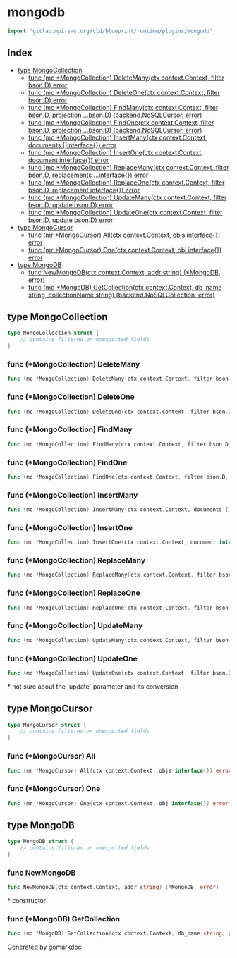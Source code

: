 <!-- Code generated by gomarkdoc. DO NOT EDIT -->

# mongodb

```go
import "gitlab.mpi-sws.org/cld/blueprint/runtime/plugins/mongodb"
```

## Index

- [type MongoCollection](<#MongoCollection>)
  - [func \(mc \*MongoCollection\) DeleteMany\(ctx context.Context, filter bson.D\) error](<#MongoCollection.DeleteMany>)
  - [func \(mc \*MongoCollection\) DeleteOne\(ctx context.Context, filter bson.D\) error](<#MongoCollection.DeleteOne>)
  - [func \(mc \*MongoCollection\) FindMany\(ctx context.Context, filter bson.D, projection ...bson.D\) \(backend.NoSQLCursor, error\)](<#MongoCollection.FindMany>)
  - [func \(mc \*MongoCollection\) FindOne\(ctx context.Context, filter bson.D, projection ...bson.D\) \(backend.NoSQLCursor, error\)](<#MongoCollection.FindOne>)
  - [func \(mc \*MongoCollection\) InsertMany\(ctx context.Context, documents \[\]interface\{\}\) error](<#MongoCollection.InsertMany>)
  - [func \(mc \*MongoCollection\) InsertOne\(ctx context.Context, document interface\{\}\) error](<#MongoCollection.InsertOne>)
  - [func \(mc \*MongoCollection\) ReplaceMany\(ctx context.Context, filter bson.D, replacements ...interface\{\}\) error](<#MongoCollection.ReplaceMany>)
  - [func \(mc \*MongoCollection\) ReplaceOne\(ctx context.Context, filter bson.D, replacement interface\{\}\) error](<#MongoCollection.ReplaceOne>)
  - [func \(mc \*MongoCollection\) UpdateMany\(ctx context.Context, filter bson.D, update bson.D\) error](<#MongoCollection.UpdateMany>)
  - [func \(mc \*MongoCollection\) UpdateOne\(ctx context.Context, filter bson.D, update bson.D\) error](<#MongoCollection.UpdateOne>)
- [type MongoCursor](<#MongoCursor>)
  - [func \(mr \*MongoCursor\) All\(ctx context.Context, objs interface\{\}\) error](<#MongoCursor.All>)
  - [func \(mr \*MongoCursor\) One\(ctx context.Context, obj interface\{\}\) error](<#MongoCursor.One>)
- [type MongoDB](<#MongoDB>)
  - [func NewMongoDB\(ctx context.Context, addr string\) \(\*MongoDB, error\)](<#NewMongoDB>)
  - [func \(md \*MongoDB\) GetCollection\(ctx context.Context, db\_name string, collectionName string\) \(backend.NoSQLCollection, error\)](<#MongoDB.GetCollection>)


<a name="MongoCollection"></a>
## type MongoCollection



```go
type MongoCollection struct {
    // contains filtered or unexported fields
}
```

<a name="MongoCollection.DeleteMany"></a>
### func \(\*MongoCollection\) DeleteMany

```go
func (mc *MongoCollection) DeleteMany(ctx context.Context, filter bson.D) error
```



<a name="MongoCollection.DeleteOne"></a>
### func \(\*MongoCollection\) DeleteOne

```go
func (mc *MongoCollection) DeleteOne(ctx context.Context, filter bson.D) error
```



<a name="MongoCollection.FindMany"></a>
### func \(\*MongoCollection\) FindMany

```go
func (mc *MongoCollection) FindMany(ctx context.Context, filter bson.D, projection ...bson.D) (backend.NoSQLCursor, error)
```



<a name="MongoCollection.FindOne"></a>
### func \(\*MongoCollection\) FindOne

```go
func (mc *MongoCollection) FindOne(ctx context.Context, filter bson.D, projection ...bson.D) (backend.NoSQLCursor, error)
```



<a name="MongoCollection.InsertMany"></a>
### func \(\*MongoCollection\) InsertMany

```go
func (mc *MongoCollection) InsertMany(ctx context.Context, documents []interface{}) error
```



<a name="MongoCollection.InsertOne"></a>
### func \(\*MongoCollection\) InsertOne

```go
func (mc *MongoCollection) InsertOne(ctx context.Context, document interface{}) error
```



<a name="MongoCollection.ReplaceMany"></a>
### func \(\*MongoCollection\) ReplaceMany

```go
func (mc *MongoCollection) ReplaceMany(ctx context.Context, filter bson.D, replacements ...interface{}) error
```



<a name="MongoCollection.ReplaceOne"></a>
### func \(\*MongoCollection\) ReplaceOne

```go
func (mc *MongoCollection) ReplaceOne(ctx context.Context, filter bson.D, replacement interface{}) error
```



<a name="MongoCollection.UpdateMany"></a>
### func \(\*MongoCollection\) UpdateMany

```go
func (mc *MongoCollection) UpdateMany(ctx context.Context, filter bson.D, update bson.D) error
```



<a name="MongoCollection.UpdateOne"></a>
### func \(\*MongoCollection\) UpdateOne

```go
func (mc *MongoCollection) UpdateOne(ctx context.Context, filter bson.D, update bson.D) error
```

\* not sure about the \`update\` parameter and its conversion

<a name="MongoCursor"></a>
## type MongoCursor



```go
type MongoCursor struct {
    // contains filtered or unexported fields
}
```

<a name="MongoCursor.All"></a>
### func \(\*MongoCursor\) All

```go
func (mr *MongoCursor) All(ctx context.Context, objs interface{}) error
```



<a name="MongoCursor.One"></a>
### func \(\*MongoCursor\) One

```go
func (mr *MongoCursor) One(ctx context.Context, obj interface{}) error
```



<a name="MongoDB"></a>
## type MongoDB



```go
type MongoDB struct {
    // contains filtered or unexported fields
}
```

<a name="NewMongoDB"></a>
### func NewMongoDB

```go
func NewMongoDB(ctx context.Context, addr string) (*MongoDB, error)
```

\* constructor

<a name="MongoDB.GetCollection"></a>
### func \(\*MongoDB\) GetCollection

```go
func (md *MongoDB) GetCollection(ctx context.Context, db_name string, collectionName string) (backend.NoSQLCollection, error)
```



Generated by [gomarkdoc](<https://github.com/princjef/gomarkdoc>)
